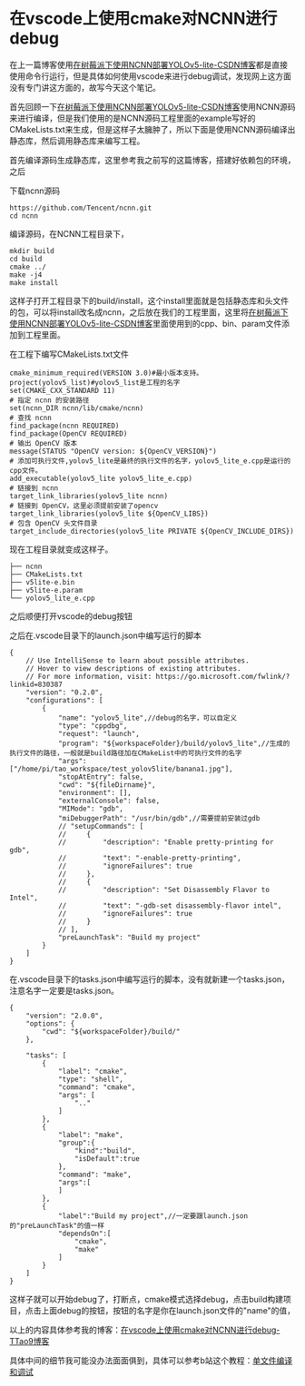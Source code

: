 # 在vscode上使用cmake对NCNN进行debug

在上一篇博客使用[在树莓派下使用NCNN部署YOLOv5-lite-CSDN博客](https://blog.csdn.net/weixin_45725336/article/details/133946474?spm=1001.2014.3001.5501)都是直接使用命令行运行，但是具体如何使用vscode来进行debug调试，发现网上这方面没有专门讲这方面的，故写今天这个笔记。

首先回顾一下[在树莓派下使用NCNN部署YOLOv5-lite-CSDN博客](https://blog.csdn.net/weixin_45725336/article/details/133946474?spm=1001.2014.3001.5501)使用NCNN源码来进行编译，但是我们使用的是NCNN源码工程里面的example写好的CMakeLists.txt来生成，但是这样子太臃肿了，所以下面是使用NCNN源码编译出静态库，然后调用静态库来编写工程。

首先编译源码生成静态库，这里参考我之前写的这篇博客，搭建好依赖包的环境，之后

下载ncnn源码

```
https://github.com/Tencent/ncnn.git
cd ncnn
```

编译源码，在NCNN工程目录下，

```
mkdir build
cd build
cmake ../
make -j4
make install 
```

这样子打开工程目录下的build/install，这个install里面就是包括静态库和头文件的包，可以将install改名成ncnn，之后放在我们的工程里面，这里将[在树莓派下使用NCNN部署YOLOv5-lite-CSDN博客](https://blog.csdn.net/weixin_45725336/article/details/133946474?spm=1001.2014.3001.5501)里面使用到的cpp、bin、param文件添加到工程里面。

在工程下编写CMakeLists.txt文件

```
cmake_minimum_required(VERSION 3.0)#最小版本支持。
project(yolov5_list)#yolov5_list是工程的名字
set(CMAKE_CXX_STANDARD 11)
# 指定 ncnn 的安装路径
set(ncnn_DIR ncnn/lib/cmake/ncnn)
# 查找 ncnn
find_package(ncnn REQUIRED)
find_package(OpenCV REQUIRED)
# 输出 OpenCV 版本
message(STATUS "OpenCV version: ${OpenCV_VERSION}")
# 添加可执行文件,yolov5_lite是最终的执行文件的名字，yolov5_lite_e.cpp是运行的cpp文件。
add_executable(yolov5_lite yolov5_lite_e.cpp)
# 链接到 ncnn
target_link_libraries(yolov5_lite ncnn)
# 链接到 OpenCV，这里必须提前安装了opencv
target_link_libraries(yolov5_lite ${OpenCV_LIBS})
# 包含 OpenCV 头文件目录
target_include_directories(yolov5_lite PRIVATE ${OpenCV_INCLUDE_DIRS})
```

现在工程目录就变成这样子。

```
├── ncnn
├── CMakeLists.txt
├── v5lite-e.bin
├── v5lite-e.param
└── yolov5_lite_e.cpp
```

之后顺便打开vscode的debug按钮


之后在.vscode目录下的launch.json中编写运行的脚本

```
{
    // Use IntelliSense to learn about possible attributes.
    // Hover to view descriptions of existing attributes.
    // For more information, visit: https://go.microsoft.com/fwlink/?linkid=830387
    "version": "0.2.0",
    "configurations": [
        {
            "name": "yolov5_lite",//debug的名字，可以自定义
            "type": "cppdbg",
            "request": "launch",
            "program": "${workspaceFolder}/build/yolov5_lite",//生成的执行文件的路径，一般就是build路径加在CMakeList中的可执行文件的名字
            "args": ["/home/pi/tao_workspace/test_yolov5lite/banana1.jpg"],
            "stopAtEntry": false,
            "cwd": "${fileDirname}",
            "environment": [],
            "externalConsole": false,
            "MIMode": "gdb",
            "miDebuggerPath": "/usr/bin/gdb",//需要提前安装过gdb
            // "setupCommands": [
            //     {
            //         "description": "Enable pretty-printing for gdb",
            //         "text": "-enable-pretty-printing",
            //         "ignoreFailures": true
            //     },
            //     {
            //         "description": "Set Disassembly Flavor to Intel",
            //         "text": "-gdb-set disassembly-flavor intel",
            //         "ignoreFailures": true
            //     }
            // ],
            "preLaunchTask": "Build my project"
        }
    ]
}
```

在.vscode目录下的tasks.json中编写运行的脚本，没有就新建一个tasks.json，注意名字一定要是tasks.json。

```
{
    "version": "2.0.0",
    "options": {
        "cwd": "${workspaceFolder}/build/"
    },

    "tasks": [
        {
            "label": "cmake",
            "type": "shell",
            "command": "cmake",
            "args": [
                ".."
            ]
        },
        {
            "label": "make",
            "group":{
                "kind":"build",
                "isDefault":true
            },
            "command": "make",
            "args":[
            ]
        },
        {
            "label":"Build my project",//一定要跟launch.json的"preLaunchTask"的值一样
            "dependsOn":[
                "cmake",
                "make"             
            ]
        }
    ]
}
```

这样子就可以开始debug了，打断点，cmake模式选择debug，点击build构建项目，点击上面debug的按钮，按钮的名字是你在launch.json文件的"name"的值，


以上的内容具体参考我的博客：[在vscode上使用cmake对NCNN进行debug-TTao9博客](https://blog.csdn.net/weixin_45725336/article/details/134137558)

具体中间的细节我可能没办法面面俱到，具体可以参考b站这个教程：[单文件编译和调试](https://www.bilibili.com/video/BV1vv4y1o7y5?p=3&vd_source=93b6102f8bc10743dc9a66031e99eae3)
